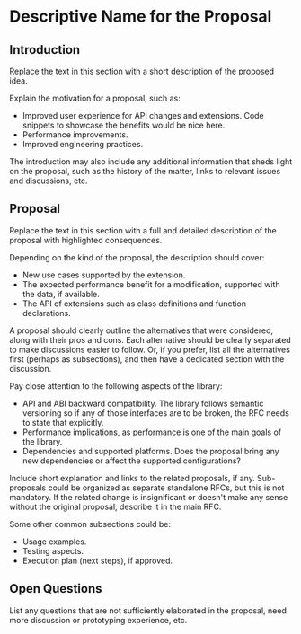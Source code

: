 # Descriptive Name for the Proposal

## Introduction

Replace the text in this section with a short description of the proposed idea.

Explain the motivation for a proposal, such as:
- Improved user experience for API changes and extensions. Code snippets to
  showcase the benefits would be nice here.
- Performance improvements.
- Improved engineering practices.

The introduction may also include any additional information that sheds light on
the proposal, such as the history of the matter, links to relevant issues and
discussions, etc.

## Proposal

Replace the text in this section with a full and detailed description of the proposal
with highlighted consequences.

Depending on the kind of the proposal, the description should cover:

- New use cases supported by the extension.
- The expected performance benefit for a modification, supported with the data, if available.
- The API of extensions such as class definitions and function declarations.

A proposal should clearly outline the alternatives that were considered, 
along with their pros and cons. Each alternative should be clearly separated 
to make discussions easier to follow. Or, if you prefer, list all the alternatives
first (perhaps as subsections), and then have a dedicated section with the discussion.

Pay close attention to the following aspects of the library:
- API and ABI backward compatibility. The library follows semantic versioning
  so if any of those interfaces are to be broken, the RFC needs to state that
  explicitly.
- Performance implications, as performance is one of the main goals of the library.
- Dependencies and supported platforms. Does the proposal bring any new
  dependencies or affect the supported configurations?

Include short explanation and links to the related proposals, if any.
Sub-proposals could be organized as separate standalone RFCs, but this is
not mandatory. If the related change is insignificant or doesn't make any sense
without the original proposal, describe it in the main RFC.

Some other common subsections could be:
- Usage examples.
- Testing aspects.
- Execution plan (next steps), if approved.

## Open Questions

List any questions that are not sufficiently elaborated in the proposal,
need more discussion or prototyping experience, etc.

